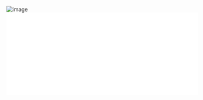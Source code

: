 ![image](https://github.com/Ansh-R-8/AnshRajani/assets/138475625/cc791b0e-8187-4ff5-8f4a-2b9ec5e3a654)
<img src="https://raw.githubusercontent.com/Ansh-R-8/AnshRajani/7e657fdfd4cd179c000cab38a3460c0873ebf832/svg.svg" alt="Hey, I'm Ansh"/>

